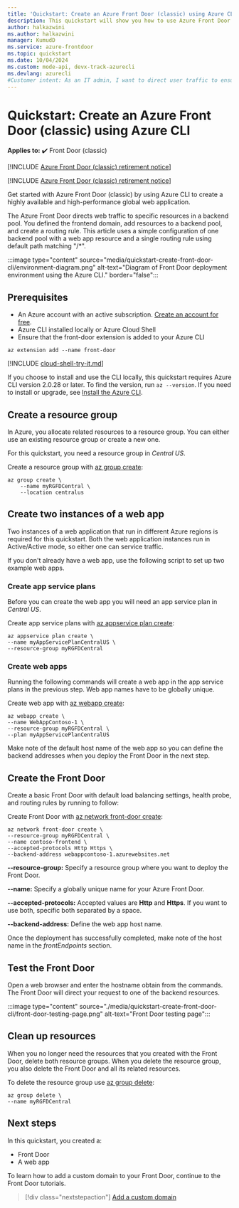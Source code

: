 ```yaml
---
title: 'Quickstart: Create an Azure Front Door (classic) using Azure CLI'
description: This quickstart will show you how to use Azure Front Door (classic) to create a high availability and high-performance global web application using Azure CLI.
author: halkazwini
ms.author: halkazwini
manager: KumudD
ms.service: azure-frontdoor
ms.topic: quickstart
ms.date: 10/04/2024
ms.custom: mode-api, devx-track-azurecli
ms.devlang: azurecli
#Customer intent: As an IT admin, I want to direct user traffic to ensure high availability of web applications.
---
```


# Quickstart: Create an Azure Front Door (classic) using Azure CLI

**Applies to:** :heavy_check_mark: Front Door (classic)

[!INCLUDE [Azure Front Door (classic) retirement notice](../../includes/front-door-classic-retirement.md)]

[!INCLUDE [Azure Front Door (classic) retirement notice](../../includes/front-door-classic-retirement.md)]

Get started with Azure Front Door (classic) by using Azure CLI to create a highly available and high-performance global web application.

The Azure Front Door directs web traffic to specific resources in a backend pool. You defined the frontend domain, add resources to a backend pool, and create a routing rule. This article uses a simple configuration of one backend pool with a web app resource and a single routing rule using default path matching "/*".

:::image type="content" source="media/quickstart-create-front-door-cli/environment-diagram.png" alt-text="Diagram of Front Door deployment environment using the Azure CLI." border="false":::

## Prerequisites

- An Azure account with an active subscription. [Create an account for free](https://azure.microsoft.com/free/?WT.mc_id=A261C142F).
- Azure CLI installed locally or Azure Cloud Shell
- Ensure that the front-door extension is added to your Azure CLI

```azurecli-interactive 
az extension add --name front-door
```

[!INCLUDE [cloud-shell-try-it.md](~/reusable-content/ce-skilling/azure/includes/cloud-shell-try-it.md)]

If you choose to install and use the CLI locally, this quickstart requires Azure CLI version 2.0.28 or later. To find the version, run `az --version`. If you need to install or upgrade, see [Install the Azure CLI]( /cli/azure/install-azure-cli).

## Create a resource group

In Azure, you allocate related resources to a resource group. You can either use an existing resource group or create a new one.

For this quickstart, you need a resource group in *Central US*.

Create a resource group with [az group create](/cli/azure/group#az-group-create):

```azurecli-interactive
az group create \
    --name myRGFDCentral \
    --location centralus
```

## Create two instances of a web app

Two instances of a web application that run in different Azure regions is required for this quickstart. Both the web application instances run in Active/Active mode, so either one can service traffic.

If you don't already have a web app, use the following script to set up two example web apps.

### Create app service plans

Before you can create the web app you will need an app service plan in *Central US*.

Create app service plans with [az appservice plan create](/cli/azure/appservice/plan#az-appservice-plan-create&preserve-view=true):

```azurecli-interactive
az appservice plan create \
--name myAppServicePlanCentralUS \
--resource-group myRGFDCentral
```

### Create web apps

Running the following commands will create a web app in the app service plans in the previous step. Web app names have to be globally unique.

Create web app with [az webapp create](/cli/azure/webapp#az-webapp-create&preserve-view=true):

```azurecli-interactive
az webapp create \
--name WebAppContoso-1 \
--resource-group myRGFDCentral \
--plan myAppServicePlanCentralUS 
```

Make note of the default host name of the web app so you can define the backend addresses when you deploy the Front Door in the next step.

## Create the Front Door

Create a basic Front Door with default load balancing settings, health probe, and routing rules by running to follow:

Create Front Door with [az network front-door create](/cli/azure/network/front-door#az-network-front-door-create&preserve-view=true):

```azurecli-interactive
az network front-door create \
--resource-group myRGFDCentral \
--name contoso-frontend \
--accepted-protocols Http Https \
--backend-address webappcontoso-1.azurewebsites.net 
```

**--resource-group:** Specify a resource group where you want to deploy the Front Door.

**--name:** Specify a globally unique name for your Azure Front Door. 

**--accepted-protocols:** Accepted values are **Http** and **Https**. If you want to use both, specific both separated by a space.

**--backend-address:** Define the web app host name.

Once the deployment has successfully completed, make note of the host name in the *frontEndpoints* section.

## Test the Front Door

Open a web browser and enter the hostname obtain from the commands. The Front Door will direct your request to one of the backend resources.

:::image type="content" source="./media/quickstart-create-front-door-cli/front-door-testing-page.png" alt-text="Front Door testing page":::

## Clean up resources

When you no longer need the resources that you created with the Front Door, delete both resource groups. When you delete the resource group, you also delete the Front Door and all its related resources. 

To delete the resource group use [az group delete](/cli/azure/group#az-group-delete&preserve-view=true):

```azurecli-interactive
az group delete \
--name myRGFDCentral
```

## Next steps

In this quickstart, you created a:
* Front Door
* A web app

To learn how to add a custom domain to your Front Door, continue to the Front Door tutorials.

> [!div class="nextstepaction"]
> [Add a custom domain](front-door-custom-domain.md)
